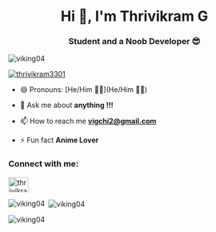<h1 align="center">Hi 👋, I'm Thrivikram G</h1>
<h3 align="center">Student and a Noob Developer 😎</h3>

<p align="left"> <img src="https://komarev.com/ghpvc/?username=viking04&label=Profile%20views&color=0e75b6&style=flat" alt="viking04" /> </p>

<p align="left"> <a href="https://twitter.com/thrivikram3301" target="blank"><img src="https://img.shields.io/twitter/follow/thrivikram3301?logo=twitter&style=for-the-badge" alt="thrivikram3301" /></a> </p>

- 😄 Pronouns: [He/Him 💁‍♂️](He/Him 💁‍♂️)

- 💬 Ask me about **anything !!!**

- 📫 How to reach me **vigchi2@gmail.com**

- ⚡ Fun fact **Anime Lover**

<h3 align="left">Connect with me:</h3>
<p align="left">
<a href="https://twitter.com/thrivikram3301" target="blank"><img align="center" src="https://raw.githubusercontent.com/rahuldkjain/github-profile-readme-generator/master/src/images/icons/Social/twitter.svg" alt="thrivikram3301" height="30" width="40" /></a>
</p>

<p><img align="left" src="https://github-readme-stats.vercel.app/api/top-langs?username=viking04&show_icons=true&locale=en&layout=compact" alt="viking04" /></p>

<p>&nbsp;<img align="center" src="https://github-readme-stats.vercel.app/api?username=viking04&show_icons=true&locale=en" alt="viking04" /></p>

<p><img align="center" src="https://github-readme-streak-stats.herokuapp.com/?user=viking04&" alt="viking04" /></p>
